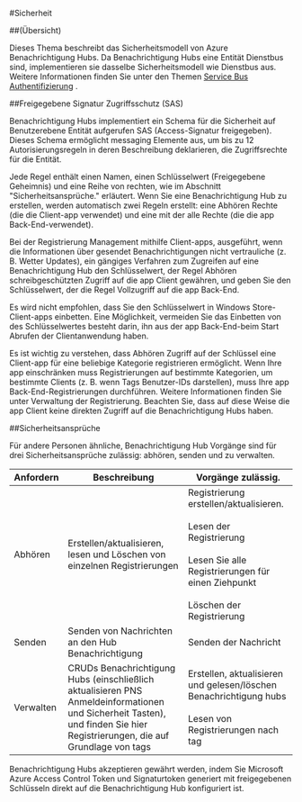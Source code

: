 <properties
    pageTitle="Sicherheit für Benachrichtigung Hubs"
    description="In diesem Thema wird erläutert, Sicherheit für Azure Benachrichtigung Hubs."
    services="notification-hubs"
    documentationCenter=".net"
    authors="ysxu"
    manager="erikre"
    editor=""/>

<tags
    ms.service="notification-hubs"
    ms.workload="mobile"
    ms.tgt_pltfrm="mobile-multiple"
    ms.devlang="multiple"
    ms.topic="article"
    ms.date="06/29/2016"
    ms.author="yuaxu"/>

#<a name="security"></a>Sicherheit

##<a name="overview"></a>(Übersicht)

Dieses Thema beschreibt das Sicherheitsmodell von Azure Benachrichtigung Hubs. Da Benachrichtigung Hubs eine Entität Dienstbus sind, implementieren sie dasselbe Sicherheitsmodell wie Dienstbus aus. Weitere Informationen finden Sie unter den Themen [Service Bus Authentifizierung](https://msdn.microsoft.com/library/azure/dn155925.aspx) .

##<a name="shared-access-signature-security-sas"></a>Freigegebene Signatur Zugriffsschutz (SAS) 

Benachrichtigung Hubs implementiert ein Schema für die Sicherheit auf Benutzerebene Entität aufgerufen SAS (Access-Signatur freigegeben). Dieses Schema ermöglicht messaging Elemente aus, um bis zu 12 Autorisierungsregeln in deren Beschreibung deklarieren, die Zugriffsrechte für die Entität.

Jede Regel enthält einen Namen, einen Schlüsselwert (Freigegebene Geheimnis) und eine Reihe von rechten, wie im Abschnitt "Sicherheitsansprüche." erläutert. Wenn Sie eine Benachrichtigung Hub zu erstellen, werden automatisch zwei Regeln erstellt: eine Abhören Rechte (die die Client-app verwendet) und eine mit der alle Rechte (die die app Back-End-verwendet).

Bei der Registrierung Management mithilfe Client-apps, ausgeführt, wenn die Informationen über gesendet Benachrichtigungen nicht vertrauliche (z. B. Wetter Updates), ein gängiges Verfahren zum Zugreifen auf eine Benachrichtigung Hub den Schlüsselwert, der Regel Abhören schreibgeschützten Zugriff auf die app Client gewähren, und geben Sie den Schlüsselwert, der die Regel Vollzugriff auf die app Back-End.

Es wird nicht empfohlen, dass Sie den Schlüsselwert in Windows Store-Client-apps einbetten. Eine Möglichkeit, vermeiden Sie das Einbetten von des Schlüsselwertes besteht darin, ihn aus der app Back-End-beim Start Abrufen der Clientanwendung haben.

Es ist wichtig zu verstehen, dass Abhören Zugriff auf der Schlüssel eine Client-app für eine beliebige Kategorie registrieren ermöglicht. Wenn Ihre app einschränken muss Registrierungen auf bestimmte Kategorien, um bestimmte Clients (z. B. wenn Tags Benutzer-IDs darstellen), muss Ihre app Back-End-Registrierungen durchführen. Weitere Informationen finden Sie unter Verwaltung der Registrierung. Beachten Sie, dass auf diese Weise die app Client keine direkten Zugriff auf die Benachrichtigung Hubs haben.

##<a name="security-claims"></a>Sicherheitsansprüche

Für andere Personen ähnliche, Benachrichtigung Hub Vorgänge sind für drei Sicherheitsansprüche zulässig: abhören, senden und zu verwalten.

| Anfordern | Beschreibung | Vorgänge zulässig. |
|-------|-------------|--------------------|
| Abhören | Erstellen/aktualisieren, lesen und Löschen von einzelnen Registrierungen | Registrierung erstellen/aktualisieren.<br><br>Lesen der Registrierung<br><br>Lesen Sie alle Registrierungen für einen Ziehpunkt<br><br>Löschen der Registrierung |
| Senden | Senden von Nachrichten an den Hub Benachrichtigung | Senden der Nachricht |
| Verwalten | CRUDs Benachrichtigung Hubs (einschließlich aktualisieren PNS Anmeldeinformationen und Sicherheit Tasten), und finden Sie hier Registrierungen, die auf Grundlage von tags | Erstellen, aktualisieren und gelesen/löschen Benachrichtigung hubs<br><br>Lesen von Registrierungen nach tag |


Benachrichtigung Hubs akzeptieren gewährt werden, indem Sie Microsoft Azure Access Control Token und Signaturtoken generiert mit freigegebenen Schlüsseln direkt auf die Benachrichtigung Hub konfiguriert ist.